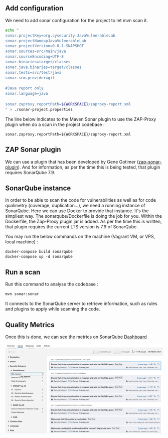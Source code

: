 
## Add configuration

We need to add sonar configuration for the project to let mvn scan it.

```sh
echo "
sonar.projectKey=org.cysecurity:JavaVulnerableLab
sonar.projectName=pJavaVulnerableLab
sonar.projectVersion=0.0.1-SNAPSHOT
sonar.sources=src/main/java
sonar.sourceEncoding=UTF-8
sonar.binaries=target/classes
sonar.java.binaries=target/classes
sonar.tests=src/test/java
sonar.scm.provider=git

#Java report only
sonar.language=java

sonar.zaproxy.reportPath=${WORKSPACE}/zaproxy-report.xml
" > ./sonar-project.properties
```

The line below indicates to the Maven Sonar plugin to use the ZAP-Proxy plugin when do a scan in the project codebase : 

```
sonar.zaproxy.reportPath=${WORKSPACE}/zaproxy-report.xml
```

## ZAP Sonar plugin

We can use a plugin that has been developed by Gene Gotimer ([zap-sonar-plugin](https://github.com/Coveros/zap-sonar-plugin)). And for information, as per the time this is being tested, that plugin requires SonarQube 7.9.

## SonarQube instance

In order to be able to scan the code for vulnerabilities as well as for code qualimetry (coverage, duplication...), we need a running instance of SonarQube. 
Here we can use Docker to provide that instance. It's the simpliest way. The sonarqube/Dockerfile is doing the job for you. Within the Dockerfile, the Zap-Proxy plugin jar is added. As per the time this is written, that plugin requires the current LTS version is 7.9 of SonarQube. 

You may run the below commands on the machine (Vagrant VM, or VPS, local machine) :

```
docker-compose build sonarqube
docker-compose up -d sonarqube
```

## Run a scan

Run this command to analyse the codebase :

```sh
mvn sonar:sonar
```

It connects to the SonarQube server to retrieve information, such as rules and plugins to apply while scanning the code.

## Quality Metrics

Once this is done, we can see the metrics on SonarQube [Dashboard](http://127.0.0.1:9000/project/issues?id=org.cysecurity%3AJavaVulnerableLab&resolved=false&sonarsourceSecurity=sql-injection&types=SECURITY_HOTSPOT)

![Alt Text](assets/Java-SonarQube-OWASP-Vulnerabilities.png)